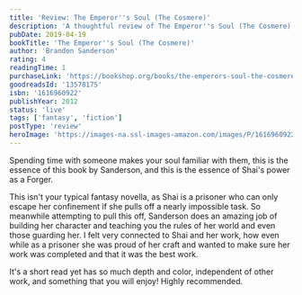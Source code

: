 ```yaml
---
title: 'Review: The Emperor''s Soul (The Cosmere)'
description: 'A thoughtful review of The Emperor''s Soul (The Cosmere) by Brandon Sanderson'
pubDate: 2019-04-19
bookTitle: 'The Emperor''s Soul (The Cosmere)'
author: 'Brandon Sanderson'
rating: 4
readingTime: 1
purchaseLink: 'https://bookshop.org/books/the-emperors-soul-the-cosmere/9781616960926'
goodreadsId: '13578175'
isbn: '1616960922'
publishYear: 2012
status: 'live'
tags: ['fantasy', 'fiction']
postType: 'review'
heroImage: 'https://images-na.ssl-images-amazon.com/images/P/1616960922.01.L.jpg'
---
```


Spending time with someone makes your soul familiar with them, this is the essence of this book by Sanderson, and this is the essence of Shai's power as a Forger.

This isn't your typical fantasy novella, as Shai is a prisoner who can only escape her confinement if she pulls off a nearly impossible task. So meanwhile attempting to pull this off, Sanderson does an amazing job of building her character and teaching you the rules of her world and even those guarding her. I felt very connected to Shai and her work, how even while as a prisoner she was proud of her craft and wanted to make sure her work was completed and that it was the best work.

It's a short read yet has so much depth and color, independent of other work, and something that you will enjoy! Highly recommended.